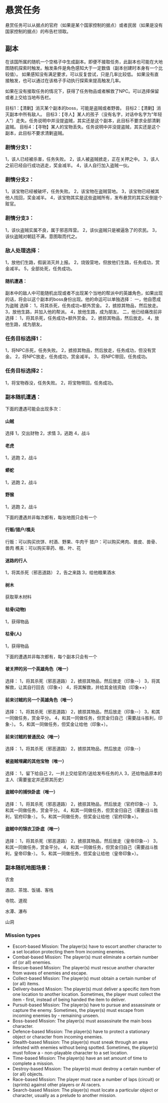 # 悬赏任务

悬赏任务可以从据点的官府（如果是某个国家控制的据点）或者民居（如果是没有国家控制的据点）的布告栏领取。

## 副本

在该国所属的随机一个空格子中生成副本。即便不接取任务，此副本也可能在大地图随机探索时触发。触发条件是角色感知大于一定数值（副本创建时本身有一个比较值）。
如果感知没有满足要求，可以反复尝试，只是几率比较低。
如果没有直接触发，也可以通过在该格子手动执行探索来提高触发几率。

如果在没有接取任务的情况下，获得了任务物品或者解救了NPC。可以选择保留或者上交给当地布告栏。

目标1：【清剿】消灭某个副本的boss，可能是盗贼或者野兽。
目标2：【清剿】消灭副本中所有敌人。
目标3：【寻人】某人的孩子（没有名字，对话中名字为“年轻人”）走失。任务说明中并没提盗贼，其实还是这个副本，此目标不要求全部清剿盗贼。
目标4：【寻物】某人的宝物丢失。任务说明中并没提盗贼，其实还是这个副本，此目标不要求清剿盗贼。

### 剧情分支1：
1，该人已经被杀害，任务失败。
2，该人被盗贼掳走，正在关押之中。
3，该人之前已经自行成功逃走，奖金减半。
4，该人自行加入盗贼一伙。

### 剧情分支2：
1，该宝物已经被破坏，任务失败。
2，该宝物在盗贼营地。
3，该宝物已经被其他人找回，奖金减半。
4，该宝物其实是这些盗贼所有，发布悬赏的其实反倒是个赃官。

### 剧情分支3：
1，该伙盗贼实属不良，属于邪恶阵营。
2，该伙盗贼只是被逼急了的农民。
3，该伙盗贼对朝廷不满，意图取而代之。

### 敌人处理选择：
1，放他们生路，假装消灭并上报。
2，烧毁营地，但放他们生路，任务成功，赏金减半。
5，全部处死，任务成功。

#### 随机遭遇：
副本中的敌人中可能随机出现或者不出现某个当地的帮派中的英雄角色，如果出现的话，将会以这个副本的boss身份出现。他的命运可以单独选择：
一，他自愿成为盗贼
选择：
1，将其杀死，任务成功+额外赏金。
2，掳掠其物品，然后放走。
3，放他生路，并加入他的帮派。
4，放他生路，成为朋友。
二，他已经痛改前非
选择：
1，将其杀死，任务成功+额外赏金。
2，掳掠其物品，然后放走。
4，放他生路，成为朋友。

### 任务目标选择1：
1，将NPC杀死，任务失败。
2，掳掠其物品，然后放走，任务成功，但没有赏金。
2，将NPC放走，任务成功，赏金减半。
3，将NPC带回，任务成功。

### 任务目标选择2：
1，将宝物吞没，任务失败。
2，将宝物带回，任务成功。

### 副本随机遭遇：

下面的遭遇可能会出现多次：

#### 山贼
选择
1，交出财物
2，求情
3，逃跑
4，战斗

#### 老虎
1，逃跑
2，战斗

#### 蟒蛇
1，逃跑
2，战斗

#### 野猴
1，逃跑
2，战斗

下面的遭遇并非每次都有，每张地图只会有一个

#### 行贩/猎户/樵夫
行贩：可以购买炊饼、村酒、野果、牛肉干
猎户：可以购买烤肉、兽皮、兽骨、兽肉
樵夫：可以购买草药、根、叶、花

#### 迷路的行人
1，将其杀死（邪恶道路）
2，告之来路
3，给他粮果酒水

#### 树木
获取草木材料

#### 枯骨(动物)
1，获得物品

#### 枯骨(人)
1，获得物品

下面的遭遇并非每次都有，每个副本只会有一个

#### 被关押的另一个英雄角色（唯一）
选择：
1，将其杀死（邪恶道路）
2，掳掠其物品，然后放走（印象--）
3，将其解救，让其自行回去（印象+）
4，将其解救，并给其金钱资助（印象++）

#### 前来讨贼的另一个英雄角色（唯一）
选择：
1，将其杀死（邪恶道路）
2，掳掠其物品，然后放走（印象--）
3，和其一同做任务，赏金平分。
4，和其一同做任务，但赏金归自己（需要战斗胜利，印象-）。
5，和其一同做任务，但奖金让给他（印象+）。

#### 前来讨贼的普通民众（唯一）
选择：
1，将其杀死（邪恶道路）
2，掳掠其物品，然后放走（印象--）

#### 被盗贼埋藏的其他宝物（唯一）
选择：
1，留下给自己
2，一并上交给官府/送给发布任务的人
3，还给物品原本的主人（需要鉴定并还原其历史）

#### 盗贼中的捕快卧底（唯一）
选择：
1，将其杀死（邪恶道路）
2，掳掠其物品，然后放走（官府印象--）
3，和其一同做任务，赏金平分。
4，和其一同做任务，但赏金归自己（需要战斗胜利，官府印象-）。
5，和其一同做任务，但奖金让给他（官府印象+）。

#### 盗贼中的锦衣卫卧底（唯一）
选择：
1，将其杀死（邪恶道路）
2，掳掠其物品，然后放走（皇帝印象--）
3，和其一同做任务，赏金平分。
4，和其一同做任务，但赏金归自己（需要战斗胜利，皇帝印象-）。
5，和其一同做任务，但奖金让给他（皇帝印象+）。

### 副本随机地图场景：

农舍

酒店、茶馆、饭铺、客栈

寺院、道观

水潭、瀑布

山洞


### Mission types

- Escort-based Mission: The player(s) have to escort another character to a set location protecting them from incoming enemies.
- Combat-based Mission: The player(s) must eliminate a certain number of (or all) enemies.
- Rescue-based Mission: The player(s) must rescue another character from waves of enemies and escape.
- Collect-based Mission: The player(s) must obtain a certain number of (or all) items.
- Delivery-based Mission: The player(s) must deliver a specific item from one location to another location. Sometimes, the player must collect the item - first, instead of being handed the item to deliver.
- Pursuit-based Mission: The player(s) have to pursue and assassinate or capture the enemy. Sometimes, the player(s) must escape from incoming enemies by - remaining unseen.
- Boss-based Mission: The player(s) must assassinate the main boss character.
- Defence-based Mission: The player(s) have to protect a stationary object or character from incoming enemies.
- Stealth-based Mission: The player(s) must sneak through an area infested with enemies without being spotted. Sometimes, the player(s) must follow a - non-playable character to a set location.
- Time-based Mission: The player(s) have an set amount of time to complete a mission.
- Destroy-based Mission: The player(s) must destroy a certain number of (or all) objects.
- Race-based Mission: The player must race a number of laps (circuit) or (sprints) against other players or AI racers.
- Search-based Mission: The player(s) must locate a particular object or character, usually as a prelude to another mission.
